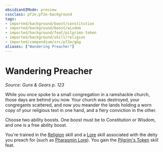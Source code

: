 ```yaml
---
obsidianUIMode: preview
cssclass: pf2e,pf2e-background
tags:
- imported/background/boost/constitution
- imported/background/boost/wisdom
- imported/background/feat/pilgrims-token
- imported/background/skill/religion
- imported/compendium/src/pf2e/g&g
aliases: ["Wandering Preacher"]
---
```

# Wandering Preacher
*Source: Guns & Gears p. 123*  

While you once spoke to a small congregation in a ramshackle church, those days are behind you now. Your church was destroyed, your congregants scattered, and now you meander the lands holding a worn copy of your religious text in one hand, and a fiery conviction in the other.

Choose two ability boosts. One boost must be to Constitution or Wisdom, and one is a free ability boost.

You're trained in the [Religion](../../skills.md#Religion) skill and a [Lore](../../skills.md#Lore) skill associated with the deity you preach for (such as [Pharasmin Lore](../../skills.md#Lore)). You gain the [Pilgrim's Token](../../feats/pilgrims-token-apg.md) skill feat.